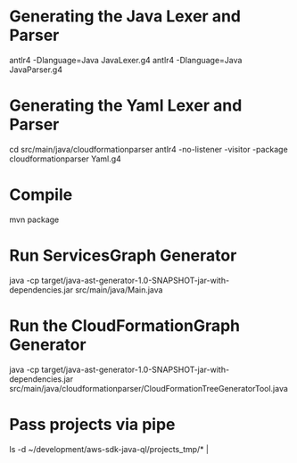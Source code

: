 # Generating the Java Lexer and Parser
antlr4 -Dlanguage=Java JavaLexer.g4
antlr4 -Dlanguage=Java JavaParser.g4

# Generating the Yaml Lexer and Parser
cd src/main/java/cloudformationparser
antlr4 -no-listener -visitor -package cloudformationparser Yaml.g4

# Compile
mvn package

# Run ServicesGraph Generator
java -cp target/java-ast-generator-1.0-SNAPSHOT-jar-with-dependencies.jar src/main/java/Main.java

# Run the CloudFormationGraph Generator
java -cp target/java-ast-generator-1.0-SNAPSHOT-jar-with-dependencies.jar src/main/java/cloudformationparser/CloudFormationTreeGeneratorTool.java

# Pass projects via pipe
ls -d ~/development/aws-sdk-java-ql/projects_tmp/* | <command>
